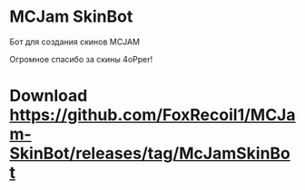 # MCJam SkinBot
Бот для создания скинов MCJAM

Огромное спасибо за скины 4oPper!
# Download https://github.com/FoxRecoil1/MCJam-SkinBot/releases/tag/McJamSkinBot
